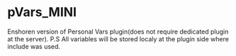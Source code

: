 # pVars_MINI
Enshoren version of Personal Vars plugin(does not require dedicated plugin at the server).
P.S All variables will be stored localy at the plugin side where include was used.
